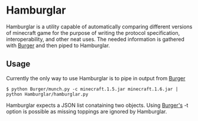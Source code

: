 # Hamburglar
Hamburglar is a utility capable of automatically comparing different versions of minecraft game
for the purpose of writing the protocol specification, interoperability, and other neat uses. The needed information is gathered with [Burger](https://github.com/TkTech/Burger) and then piped to Hamburglar.

## Usage
Currently the only way to use Hamburglar is to pipe in output from [Burger](https://github.com/TkTech/Burger)

    $ python Burger/munch.py -c minecraft.1.5.jar minecraft.1.6.jar | python Hamburglar/hamburglar.py

Hamburglar expects a JSON list conataining two objects. Using [Burger's](https://github.com/TkTech/Burger) -t option is possible as missing toppings are ignored by Hamburglar.
